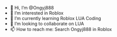 - 👋 Hi, I’m @Ongyj888
- 👀 I’m interested in Roblox
- 🌱 I’m currently learning Roblox LUA Coding
- 💞️ I’m looking to collaborate on LUA
- 📫 How to reach me: Search Ongyj888 in Roblox

<!---
Ongyj888/Ongyj888 is a ✨ special ✨ repository because its `README.md` (this file) appears on your GitHub profile.
You can click the Preview link to take a look at your changes.
--->
